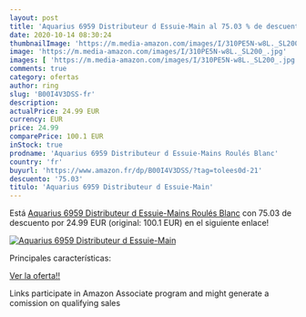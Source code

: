 ```yaml
---
layout: post
title: 'Aquarius 6959 Distributeur d Essuie-Main al 75.03 % de descuento'
date: 2020-10-14 08:30:24
thumbnailImage: 'https://m.media-amazon.com/images/I/310PE5N-w8L._SL200_.jpg'
image: 'https://m.media-amazon.com/images/I/310PE5N-w8L._SL200_.jpg'
images: [ 'https://m.media-amazon.com/images/I/310PE5N-w8L._SL200_.jpg' ]
comments: true
category: ofertas
author: ring
slug: 'B00I4V3DSS-fr'
description:
actualPrice: 24.99 EUR
currency: EUR
price: 24.99
comparePrice: 100.1 EUR
inStock: true
prodname: 'Aquarius 6959 Distributeur d Essuie-Mains Roulés Blanc'
country: 'fr'
buyurl: 'https://www.amazon.fr/dp/B00I4V3DSS/?tag=tolees0d-21'
descuento: '75.03'
titulo: 'Aquarius 6959 Distributeur d Essuie-Main'
---
```


Está [Aquarius 6959 Distributeur d Essuie-Mains Roulés Blanc](https://www.amazon.fr/dp/B00I4V3DSS/?tag=tolees0d-21) con 75.03 de descuento por 24.99 EUR (original: 100.1 EUR) en el siguiente enlace!

[![Aquarius 6959 Distributeur d Essuie-Main](https://m.media-amazon.com/images/I/310PE5N-w8L._SL200_.jpg)](https://www.amazon.fr/dp/B00I4V3DSS/?tag=tolees0d-21)

Principales características:


[Ver la oferta!!](https://www.amazon.fr/dp/B00I4V3DSS/?tag=tolees0d-21)

Links participate in Amazon Associate program and might generate a comission on qualifying sales


